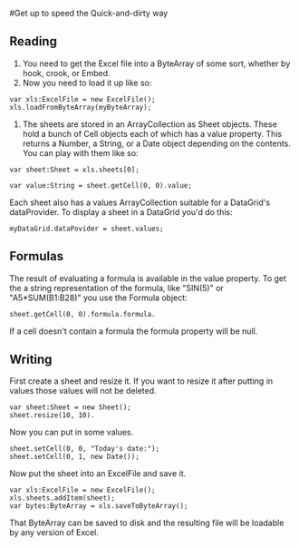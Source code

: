 #Get up to speed the Quick-and-dirty way

## Reading ##

  1. You need to get the Excel file into a ByteArray of some sort, whether by hook, crook, or Embed.
  1. Now you need to load it up like so:

```
var xls:ExcelFile = new ExcelFile();
xls.loadFromByteArray(myByteArray);
```

  1. The sheets are stored in an ArrayCollection as Sheet objects. These hold a bunch of Cell objects each of which has a value property. This returns a Number, a String, or a Date object depending on the contents. You can play with them like so:

```
var sheet:Sheet = xls.sheets[0];

var value:String = sheet.getCell(0, 0).value;
```

Each sheet also has a values ArrayCollection suitable for a DataGrid's dataProvider. To display a sheet in a DataGrid you'd do this:

```
myDataGrid.dataPovider = sheet.values;
```

## Formulas ##

The result of evaluating a formula is available in the value property. To get the a string representation of the formula, like "SIN(5)" or "A5\*SUM(B1:B28)" you use the Formula object:

```
sheet.getCell(0, 0).formula.formula.
```

If a cell doesn't contain a formula the formula property will be null.

## Writing ##

First create a sheet and resize it. If you want to resize it after putting in values those values will not be deleted.

```
var sheet:Sheet = new Sheet();
sheet.resize(10, 10).
```

Now you can put in some values.

```
sheet.setCell(0, 0, "Today's date:");
sheet.setCell(0, 1, new Date());
```

Now put the sheet into an ExcelFile and save it.

```
var xls:ExcelFile = new ExcelFile();
xls.sheets.addItem(sheet);
var bytes:ByteArray = xls.saveToByteArray();
```

That ByteArray can be saved to disk and the resulting file will be loadable by any version of Excel.